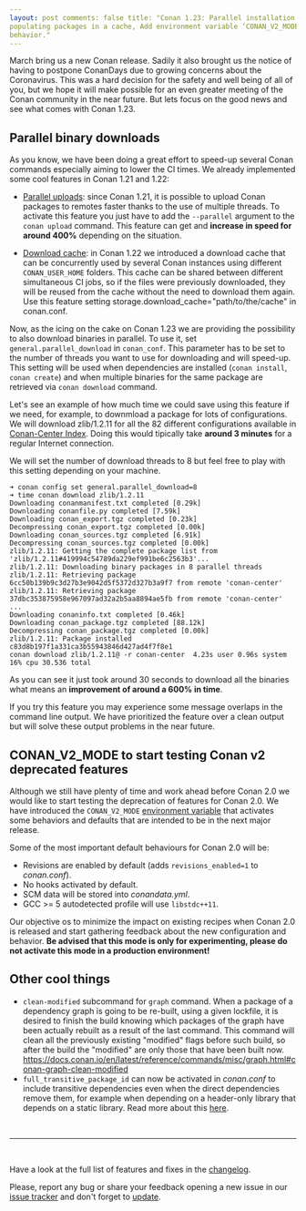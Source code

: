 ```yaml
---
layout: post comments: false title: "Conan 1.23: Parallel installation of binaries, to speed up
populating packages in a cache, Add environment variable ‘CONAN_V2_MODE’ to enable Conan v2
behavior."
---
```


March bring us a new Conan release. Sadily it also brought us the notice of having to postpone
ConanDays due to growing concerns about the Coronavirus. This was a hard decision for the safety and
well being of all of you, but we hope it will make possible for an even greater meeting of the Conan
community in the near future. But lets focus on the good news and see what comes with Conan 1.23.

## Parallel binary downloads

As you know, we have been doing a great effort to speed-up several Conan commands especially aiming
to lower the CI times. We already implemented some cool features in Conan 1.21 and 1.22:

 - [Parallel
   uploads](https://docs.conan.io/en/latest/reference/commands/creator/upload.html#conan-upload):
   since Conan 1.21, it is possible to upload Conan packages to remotes faster thanks to the use of
   multiple threads. To activate this feature you just have to add the `--parallel` argument to the
   `conan upload` command. This feature can get and **increase in speed for around 400%** depending
   on the situation. 

 - [Download
   cache](https://docs.conan.io/en/latest/configuration/download_cache.html#download-cache): in Conan
   1.22 we introduced a download cache that can be concurrently used by several Conan instances using
   different `CONAN_USER_HOME` folders. This cache can be shared between different simultaneous CI
   jobs, so if the files were previously downloaded, they will be reused from the cache without the
   need to download them again. Use this feature setting storage.download_cache="path/to/the/cache"
   in conan.conf.

Now, as the icing on the cake on Conan 1.23 we are providing the possibility to also download
binaries in parallel. To use it, set ``general.parallel_download`` in `conan_conf`. This parameter
has to be set to the number of threads you want to use for downloading and will speed-up. This
setting will be used when dependencies are installed (``conan install``, ``conan create``) and when
multiple binaries for the same package are retrieved via ``conan download`` command.

Let's see an example of how much time we could save using this feature if we need, for example, to
downmload a package for lots of configurations. We will download zlib/1.2.11 for all the 82 different
configurations available in [Conan-Center Index](https://github.com/conan-io/conan-center-index).
Doing this would tipically take **around 3 minutes** for a regular Internet connection.

We will set the number of download threads to 8 but feel free to play with this setting depending on
your machine.

```
➜ conan config set general.parallel_download=8
➜ time conan download zlib/1.2.11      
Downloading conanmanifest.txt completed [0.29k]                                          
Downloading conanfile.py completed [7.59k]                                               
Downloading conan_export.tgz completed [0.23k]                                           
Decompressing conan_export.tgz completed [0.00k]                                         
Downloading conan_sources.tgz completed [6.91k]                                          
Decompressing conan_sources.tgz completed [0.00k]                                        
zlib/1.2.11: Getting the complete package list from 'zlib/1.2.11#419994c54789da229ef991be6c2563b3'...
zlib/1.2.11: Downloading binary packages in 8 parallel threads
zlib/1.2.11: Retrieving package 6cc50b139b9c3d27b3e9042d5f5372d327b3a9f7 from remote 'conan-center' 
zlib/1.2.11: Retrieving package 37dbc353875958e967097ad32a2b5aa8894ae5fb from remote 'conan-center' 
...                              
Downloading conaninfo.txt completed [0.46k]                                              
Downloading conan_package.tgz completed [88.12k]                                         
Decompressing conan_package.tgz completed [0.00k]                                        
zlib/1.2.11: Package installed c83d8b197f1a331ca3b55943846d427ad4f7f8e1
conan download zlib/1.2.11@ -r conan-center  4.23s user 0.96s system 16% cpu 30.536 total       
```

As you can see it just took around 30 seconds to download all the binaries what means an
**improvement of around a 600% in time**.

If you try this feature you may experience some message overlaps in the command line output. We have
prioritized the feature over a clean output but will solve these output problems in the near future.

## CONAN_V2_MODE to start testing Conan v2 deprecated features

Although we still have plenty of time and work ahead before Conan 2.0 we would like to start testing
the deprecation of features for Conan 2.0. We have introduced the ``CONAN_V2_MODE`` [environment
variable](https://docs.conan.io/en/latest/reference/conan_v2_mode.html#conan-v2-mode) that activates
some behaviors and defaults that are intended to be in the next major release.

Some of the most important default behaviours for Conan 2.0 will be:

* Revisions are enabled by default (adds ``revisions_enabled=1`` to *conan.conf*).
* No hooks activated by default.
* SCM data will be stored into *conandata.yml*.
* GCC >= 5 autodetected profile will use ``libstdc++11``.

Our objective os to minimize the impact on existing recipes when Conan 2.0 is released and start
gathering feedback about the new configuration and behavior. **Be advised that this mode is only for
experimenting, please do not activate this mode in a production environment!** 

## Other cool things

 * ``clean-modified`` subcommand for ``graph`` command. When a package of a dependency graph is going
   to be re-built, using a given lockfile, it is desired to finish the build knowing which packages
   of the graph have been actually rebuilt as a result of the last command. This command will clean
   all the previously existing "modified" flags before such build, so after the build the "modified"
   are only those that have been built now.
   https://docs.conan.io/en/latest/reference/commands/misc/graph.html#conan-graph-clean-modified
 * ``full_transitive_package_id`` can now be activated in *conan.conf* to include transitive
   dependencies even when the direct dependencies remove them, for example when depending on a
   header-only library that depends on a static library. Read more about this
   [here](https://docs.conan.io/en/latest/creating_packages/define_abi_compatibility.html#enabling-full-transitivity-in-package-id-modes).

<br>

-----------

<br>

Have a look at the full list of features and fixes in the
[changelog](https://docs.conan.io/en/latest/changelog.html).

Please, report any bug or share your feedback opening a new issue in our [issue
tracker](https://github.com/conan-io/conan/issues) and don't forget to
[update](https://conan.io/downloads.html).
